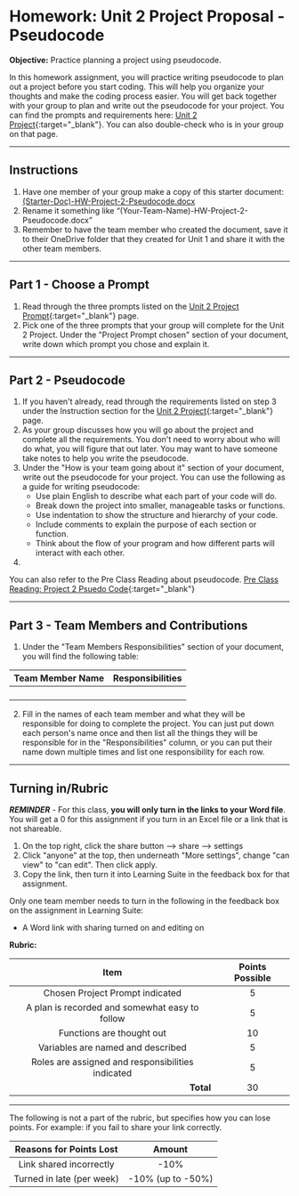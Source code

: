 # Homework: Unit 2 Project Proposal - Pseudocode

**Objective:** Practice planning a project using pseudocode.

In this homework assignment, you will practice writing pseudocode to plan out a project before you start coding. This will help you organize your thoughts and make the coding process easier. You will get back together with your group to plan and write out the pseudocode for your project. You can find the prompts and requirements here: [Unit 2 Project](https://byu-cce270.readthedocs.io/en/latest/unit2/06_unit2_project/u2_pro_prompt/){:target="_blank"}. You can also double-check who is in your group on that page. 

---

## Instructions

1. Have one member of your group make a copy of this starter document: [(Starter-Doc)-HW-Project-2-Pseudocode.docx](%28Starter-Doc%29-HW-Project-2-Pseudocode.docx)
2. Rename it something like “(Your-Team-Name)-HW-Project-2-Pseudocode.docx”
3. Remember to have the team member who created the document, save it to their OneDrive folder that they created for Unit 1 and share it with the other team members.

---

## Part 1 - Choose a Prompt

1. Read through the three prompts listed on the [Unit 2 Project Prompt](https://byu-cce270.readthedocs.io/en/latest/unit2/06_unit2_project/u2_pro_prompt/#the-prompts){:target="_blank"} page.
2. Pick one of the three prompts that your group will complete for the Unit 2 Project. Under the "Project Prompt chosen" section of your document, write down which prompt you chose and explain it.

---

## Part 2 - Pseudocode

1. If you haven't already, read through the requirements listed on step 3 under the Instruction section for the [Unit 2 Project](https://byu-cce270.readthedocs.io/en/latest/unit2/06_unit2_project/u2_pro_prompt/#instructions){:target="_blank"} page.
2. As your group discusses how you will go about the project and complete all the requirements. You don't need to worry about who will do what, you will figure that out later.  You may want to have someone take notes to help you write the pseudocode. 
3. Under the "How is your team going about it" section of your document, write out the pseudocode for your project. You can use the following as a guide for writing pseudocode:
     - Use plain English to describe what each part of your code will do.
     - Break down the project into smaller, manageable tasks or functions.
     - Use indentation to show the structure and hierarchy of your code.
     - Include comments to explain the purpose of each section or function.
     - Think about the flow of your program and how different parts will interact with each other.
4. 

You can also refer to the Pre Class Reading about pseudocode. [Pre Class Reading: Project 2 Psuedo Code](){:target="_blank"}

---

## Part 3 - Team Members and Contributions

1. Under the "Team Members Responsibilities" section of your document, you will find the following table:

| Team Member Name | Responsibilities |
|------------------|------------------|
|                  |                  |
|                  |                  |
|                  |                  |
|                  |                  |

2. Fill in the names of each team member and what they will be responsible for doing to complete the project. You can just put down each person's name once and then list all the things they will be responsible for in the "Responsibilities" column, or you can put their name down multiple times and list one responsibility for each row.

---

## Turning in/Rubric

**_REMINDER_** - For this class, **you will only turn in the links to your Word file**. You will get a 0 for this assignment if you turn in an Excel file or a link that is not shareable. 

1. On the top right, click the share button --> share --> settings
2. Click "anyone" at the top, then underneath "More settings", change "can view" to "can edit". Then click apply. 
3. Copy the link, then turn it into Learning Suite in the feedback box for that assignment.

Only one team member needs to turn in the following in the feedback box on the assignment in Learning Suite:
   - A Word link with sharing turned on and editing on

**Rubric:**

|                         Item                         | Points Possible |
|:----------------------------------------------------:|:---------------:|
|           Chosen Project Prompt indicated            |        5        |
|    A plan is recorded and somewhat easy to follow    |        5        |
|              Functions are thought out               |       10        |
|          Variables are named and described           |        5        |
|  Roles are assigned and responsibilities indicated   |        5        |
|    <div style="text-align: right">**Total**</div>    |       30        |

---

The following is not a part of the rubric, but specifies how you can lose points. For example: if you fail to share your link correctly.

| **Reasons for Points Lost** |    **Amount**     |  
|:---------------------------:|:-----------------:|
|   Link shared incorrectly   |       -10%        |
|  Turned in late (per week)  | -10% (up to -50%) |